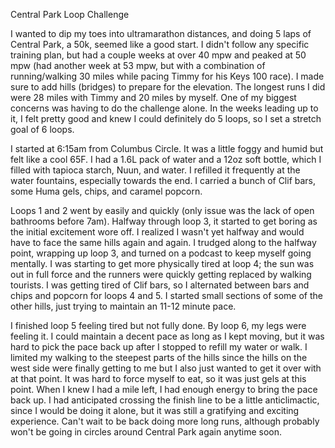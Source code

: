 <Anchor href="https://fastestknowntime.com/route/central-park-loop-challenge-ny" target="_blank" style="{color: theme.colorScheme === dark ? #ec8225 : #2196f3}">Central Park Loop Challenge</Anchor>

I wanted to dip my toes into ultramarathon distances, and doing 5 laps of Central Park, a 50k, seemed like a good start. I didn't follow any specific training plan, but had a couple weeks at over 40 mpw and peaked at 50 mpw (had another week at 53 mpw, but with a combination of running/walking 30 miles while pacing Timmy for his Keys 100 race). I made sure to add hills (bridges) to prepare for the elevation. The longest runs I did were 28 miles with Timmy and 20 miles by myself. One of my biggest concerns was having to do the challenge alone. In the weeks leading up to it, I felt pretty good and knew I could definitely do 5 loops, so I set a stretch goal of 6 loops. 

I started at 6:15am from Columbus Circle. It was a little foggy and humid but felt like a cool 65F. I had a 1.6L pack of water and a 12oz soft bottle, which I filled with tapioca starch, Nuun, and water. I refilled it frequently at the water fountains, especially towards the end. I carried a bunch of Clif bars, some Huma gels, chips, and caramel popcorn. 

Loops 1 and 2 went by easily and quickly (only issue was the lack of open bathrooms before 7am). Halfway through loop 3, it started to get boring as the initial excitement wore off. I realized I wasn't yet halfway and would have to face the same hills again and again. I trudged along to the halfway point, wrapping up loop 3, and turned on a podcast to keep myself going mentally. I was starting to get more physically tired at loop 4; the sun was out in full force and the runners were quickly getting replaced by walking tourists. I was getting tired of Clif bars, so I alternated between bars and chips and popcorn for loops 4 and 5. I started small sections of some of the other hills, just trying to maintain an 11-12 minute pace.

I finished loop 5 feeling tired but not fully done. By loop 6, my legs were feeling it. I could maintain a decent pace as long as I kept moving, but it was hard to pick the pace back up after I stopped to refill my water or walk. I limited my walking to the steepest parts of the hills since the hills on the west side were finally getting to me but I also just wanted to get it over with at that point. It was hard to force myself to eat, so it was just gels at this point. When I knew I had a mile left, I had enough energy to bring the pace back up. I had anticipated crossing the finish line to be a little anticlimactic, since I would be doing it alone, but it was still a gratifying and exciting experience. Can't wait to be back doing more long runs, although probably won't be going in circles around Central Park again anytime soon.